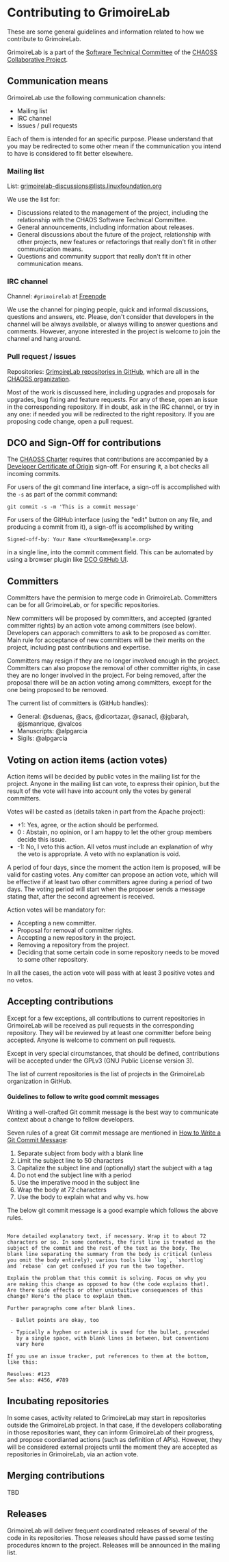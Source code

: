 # Contributing to GrimoireLab

These are some general guidelines and information related to how we contribute to GrimoireLab.

GrimoireLab is a part of the [Software Technical Committee](https://wiki.linuxfoundation.org/chaoss/software) of the [CHAOSS Collaborative Project](http://chaoss.community).

## Communication means

GrimoireLab  use the following communication channels:

* Mailing list
* IRC channel
* Issues / pull requests

Each of them is intended for an specific purpose. Please understand
that you may be redirected to some other mean if the communication you
intend to have is considered to fit better elsewhere.

### Mailing list

List:
[grimoirelab-discussions@lists.linuxfoundation.org](https://lists.linuxfoundation.org/mailman/listinfo/grimoirelab-discussions)

We use the list for:

* Discussions related to the management of the project, including the
relationship with the CHAOS Software Technical Committee.
* General announcements, including information about releases.
* General discussions about the future of the project, relationship
with other projects, new features or refactorings that really don't fit
in other communication means.
* Questions and community support that really don't fit in other
communication means.

### IRC channel

Channel: `#grimoirelab` at [Freenode](http://freenode.net/)

We use the channel for pinging people, quick and informal
discussions, questions and answers, etc. Please, don't consider that
developers in the channel will be always available, or always willing
to answer questions and comments. However, anyone interested in the
project is welcome to join the channel and hang around.

### Pull request / issues

Repositories: [GrimoireLab repositories in GitHub](http://github.com/chaoss/grimoirelab), which are all in the [CHAOSS organization](http://github.com/chaoss).

Most of the work is discussed here, including upgrades and
proposals for upgrades, bug fixing and feature requests. For any of
these, open an issue in the corresponding repository. If in doubt, ask in
the IRC channel, or try in any one: if needed you will be redirected to
the right repository. If you are proposing code change, open a pull request.

## DCO and Sign-Off for contributions

The [CHAOSS Charter](https://github.com/chaoss/governance/blob/master/project-charter.md) requires that contributions
are accompanied by a [Developer Certificate of Origin](http://developercertificate.org) sign-off.
For ensuring it, a bot checks all incoming commits.

For users of the git command line interface, a sign-off is accomplished with the `-s` as part of the commit command: 

```
git commit -s -m 'This is a commit message'
```

For users of the GitHub interface (using the "edit" button on any file, and producing a commit from it),
a sign-off is accomplished by writing

```
Signed-off-by: Your Name <YourName@example.org>
```

in a single line, into the commit comment field. This can be automated by using a browser plugin like
[DCO GitHub UI](https://github.com/scottrigby/dco-gh-ui).

## Committers

Committers have the permision to merge code in GrimoireLab. Committers
can be for all GrimoireLab, or for specific repositories.

New committers will be proposed by committers, and accepted (granted
committer rights) by an action vote among committers (see below).
Developers can apporach committers to ask to be proposed as comitter.
Main rule for acceptance of new committers will be their merits on the
project, including past contributions and expertise.

Committers may resign if they are no longer involved enough in the
project. Committers can also propose the removal of other committer
rights, in case they are no longer involved in the project. For being
removed, after the proposal there will be an action voting among
committers, except for the one being proposed to be removed.

The current list of committers is (GitHub handles):

* General: @sduenas, @acs, @dicortazar, @sanacl, @jgbarah, @jsmanrique, @valcos
* Manuscripts: @alpgarcia
* Sigils: @alpgarcia

## Voting on action items (action votes)

Action items will be decided by public votes in the mailing list for
the project. Anyone in the mailing list can vote, to express their
opinion, but the result of the vote will have into account only the
votes by general committers.

Votes will be casted as (details taken in part from the Apache
project):

-  +1: Yes, agree, or the action should be performed.
-    0 : Abstain, no opinion, or I am happy to let the other group members
decide this issue.
- -1: No, I veto this action. All vetos must include an explanation of
why the veto is appropriate. A veto with no explanation is void.

A period of four days, since the moment the action item is proposed,
will be valid for casting votes. Any comitter can propose an action
vote, which will be effective if at least two other committers agree
during a period of two days. The voting period will start when the
proposer sends a message stating that, after the second agreement is
received.

Action votes will be mandatory for:

* Accepting a new committer.
* Proposal for removal of committer rights.
* Accepting a new repository in the project.
* Removing a repository from the project.
* Deciding that some certain code in some repository needs to be moved
to some other repository.

In all the cases, the action vote will pass with at least 3 positive
votes and no vetos.

## Accepting contributions

Except for a few exceptions, all contributions to current repositories
in GrimoireLab will be received as pull requests in the corresponding
repository. They will be reviewed by at least one committer before
being accepted. Anyone is welcome to comment on pull requests.

Except in very special circumstances, that should be defined,
contributions will be accepted under the GPLv3 (GNU Public License
version 3).

The list of current repositories is the list of projects in the
GrimoireLab organization in GitHub.

#### Guidelines to follow to write good commit messages
Writing a well-crafted Git commit message is the best way to
communicate context about a change to fellow developers.

 Seven rules of a great Git commit message are mentioned in 
 [How to Write a Git Commit Message](https://chris.beams.io/posts/git-commit/):

1. Separate subject from body with a blank line
1. Limit the subject line to 50 characters
1. Capitalize the subject line and (optionally) 
start the subject with a tag
1. Do not end the subject line with a period
1. Use the imperative mood in the subject line
1. Wrap the body at 72 characters
1. Use the body to explain what and why vs. how

The below git commit message is a good example which follows
the above rules.

```Summarize changes in around 50 characters or less

More detailed explanatory text, if necessary. Wrap it to about 72
characters or so. In some contexts, the first line is treated as the
subject of the commit and the rest of the text as the body. The
blank line separating the summary from the body is critical (unless
you omit the body entirely); various tools like `log`, `shortlog`
and `rebase` can get confused if you run the two together.

Explain the problem that this commit is solving. Focus on why you
are making this change as opposed to how (the code explains that).
Are there side effects or other unintuitive consequences of this
change? Here's the place to explain them.

Further paragraphs come after blank lines.

 - Bullet points are okay, too

 - Typically a hyphen or asterisk is used for the bullet, preceded
   by a single space, with blank lines in between, but conventions
   vary here

If you use an issue tracker, put references to them at the bottom,
like this:

Resolves: #123
See also: #456, #789
```

## Incubating repositories

In some cases, activity related to GrimoireLab may start in
repositories outside the GrimoireLab project. In that case, if the
developers collaborating in those repositories want, they can inform
GrimoireLab of their progress, and propose coordianted actions (such as
definition of APIs). However, they will be considered external projects
until the moment they are accepted as repositories in GrimoireLab, via
an action vote.

## Merging contributions

TBD

## Releases

GrimoireLab will deliver frequent coordinated releases of several of
the code in its repositories. Those releases should have passed some
testing procedures known to the project. Releases will be announced in
the mailing list.
